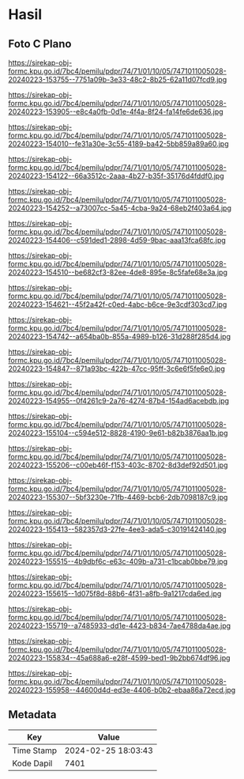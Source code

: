 # Hasil

## Foto C Plano

https://sirekap-obj-formc.kpu.go.id/7bc4/pemilu/pdpr/74/71/01/10/05/7471011005028-20240223-153755--7751a09b-3e33-48c2-8b25-62a11d07fcd9.jpg

https://sirekap-obj-formc.kpu.go.id/7bc4/pemilu/pdpr/74/71/01/10/05/7471011005028-20240223-153905--e8c4a0fb-0d1e-4f4a-8f24-fa14fe6de636.jpg

https://sirekap-obj-formc.kpu.go.id/7bc4/pemilu/pdpr/74/71/01/10/05/7471011005028-20240223-154010--fe31a30e-3c55-4189-ba42-5bb859a89a60.jpg

https://sirekap-obj-formc.kpu.go.id/7bc4/pemilu/pdpr/74/71/01/10/05/7471011005028-20240223-154122--66a3512c-2aaa-4b27-b35f-35176d4fddf0.jpg

https://sirekap-obj-formc.kpu.go.id/7bc4/pemilu/pdpr/74/71/01/10/05/7471011005028-20240223-154252--a73007cc-5a45-4cba-9a24-68eb2f403a64.jpg

https://sirekap-obj-formc.kpu.go.id/7bc4/pemilu/pdpr/74/71/01/10/05/7471011005028-20240223-154406--c591ded1-2898-4d59-9bac-aaa13fca68fc.jpg

https://sirekap-obj-formc.kpu.go.id/7bc4/pemilu/pdpr/74/71/01/10/05/7471011005028-20240223-154510--be682cf3-82ee-4de8-895e-8c5fafe68e3a.jpg

https://sirekap-obj-formc.kpu.go.id/7bc4/pemilu/pdpr/74/71/01/10/05/7471011005028-20240223-154621--45f2a42f-c0ed-4abc-b6ce-9e3cdf303cd7.jpg

https://sirekap-obj-formc.kpu.go.id/7bc4/pemilu/pdpr/74/71/01/10/05/7471011005028-20240223-154742--a654ba0b-855a-4989-b126-31d288f285d4.jpg

https://sirekap-obj-formc.kpu.go.id/7bc4/pemilu/pdpr/74/71/01/10/05/7471011005028-20240223-154847--871a93bc-422b-47cc-95ff-3c6e6f5fe6e0.jpg

https://sirekap-obj-formc.kpu.go.id/7bc4/pemilu/pdpr/74/71/01/10/05/7471011005028-20240223-154955--0f4261c9-2a76-4274-87b4-154ad6acebdb.jpg

https://sirekap-obj-formc.kpu.go.id/7bc4/pemilu/pdpr/74/71/01/10/05/7471011005028-20240223-155104--c594e512-8828-4190-9e61-b82b3876aa1b.jpg

https://sirekap-obj-formc.kpu.go.id/7bc4/pemilu/pdpr/74/71/01/10/05/7471011005028-20240223-155206--c00eb46f-f153-403c-8702-8d3def92d501.jpg

https://sirekap-obj-formc.kpu.go.id/7bc4/pemilu/pdpr/74/71/01/10/05/7471011005028-20240223-155307--5bf3230e-71fb-4469-bcb6-2db7098187c9.jpg

https://sirekap-obj-formc.kpu.go.id/7bc4/pemilu/pdpr/74/71/01/10/05/7471011005028-20240223-155413--582357d3-27fe-4ee3-ada5-c30191424140.jpg

https://sirekap-obj-formc.kpu.go.id/7bc4/pemilu/pdpr/74/71/01/10/05/7471011005028-20240223-155515--4b9dbf6c-e63c-409b-a731-c1bcab0bbe79.jpg

https://sirekap-obj-formc.kpu.go.id/7bc4/pemilu/pdpr/74/71/01/10/05/7471011005028-20240223-155615--1d075f8d-88b6-4f31-a8fb-9a1217cda6ed.jpg

https://sirekap-obj-formc.kpu.go.id/7bc4/pemilu/pdpr/74/71/01/10/05/7471011005028-20240223-155719--a7485933-dd1e-4423-b834-7ae4788da4ae.jpg

https://sirekap-obj-formc.kpu.go.id/7bc4/pemilu/pdpr/74/71/01/10/05/7471011005028-20240223-155834--45a688a6-e28f-4599-bed1-9b2bb674df96.jpg

https://sirekap-obj-formc.kpu.go.id/7bc4/pemilu/pdpr/74/71/01/10/05/7471011005028-20240223-155958--44600d4d-ed3e-4406-b0b2-ebaa86a72ecd.jpg


## Metadata

| Key        | Value               |
| ---------- | ------------------- |
| Time Stamp | 2024-02-25 18:03:43 |
| Kode Dapil | 7401                |



